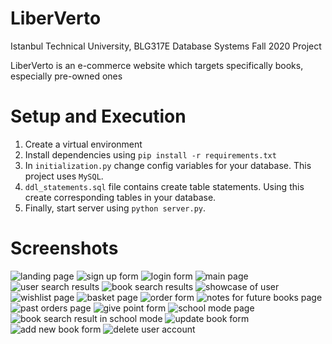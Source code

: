 
# LiberVerto

Istanbul Technical University, BLG317E Database Systems Fall 2020 Project

LiberVerto is an e-commerce website which targets specifically books, especially pre-owned ones


# Setup and Execution

 1. Create a virtual environment
 2. Install dependencies using `pip install -r requirements.txt`
 3. In `initialization.py` change config variables for your database. This project uses `MySQL`.
 4.  `ddl_statements.sql` file contains create table statements. Using this create corresponding tables in your database.
 5. Finally, start server using `python server.py`. 
 
 
# Screenshots
![landing page](https://github.com/senaerdogan/LiberVerto/blob/main/screenshots/Screenshot%20%2880%29.png?raw=true)
![sign up form](https://github.com/senaerdogan/LiberVerto/blob/main/screenshots/Screenshot%20%2881%29.png?raw=true)
![login form](https://github.com/senaerdogan/LiberVerto/blob/main/screenshots/Screenshot%20%2883%29.png?raw=true)
![main page](https://github.com/senaerdogan/LiberVerto/blob/main/screenshots/Screenshot%20%2884%29.png?raw=true)
![user search results](https://github.com/senaerdogan/LiberVerto/blob/main/screenshots/Screenshot%20%2886%29.png?raw=true)
![book search results](https://github.com/senaerdogan/LiberVerto/blob/main/screenshots/Screenshot%20%2892%29.png?raw=true)
![showcase of user](https://github.com/senaerdogan/LiberVerto/blob/main/screenshots/Screenshot%20%2897%29.png?raw=true)
![wishlist page](https://github.com/senaerdogan/LiberVerto/blob/main/screenshots/Screenshot%20%28101%29.png?raw=true)
![basket page](https://github.com/senaerdogan/LiberVerto/blob/main/screenshots/Screenshot%20%28102%29.png?raw=true)
![order form](https://github.com/senaerdogan/LiberVerto/blob/main/screenshots/Screenshot%20%28103%29.png?raw=true)
![notes for future books page](https://github.com/senaerdogan/LiberVerto/blob/main/screenshots/Screenshot%20%28104%29.png?raw=true)
![past orders page](https://github.com/senaerdogan/LiberVerto/blob/main/screenshots/Screenshot%20%28106%29.png?raw=true)
![give point form](https://github.com/senaerdogan/LiberVerto/blob/main/screenshots/Screenshot%20%28107%29.png?raw=true)
![school mode page](https://github.com/senaerdogan/LiberVerto/blob/main/screenshots/Screenshot%20%28115%29.png?raw=true)
![book search  result in school mode](https://github.com/senaerdogan/LiberVerto/blob/main/screenshots/Screenshot%20%28117%29.png?raw=true)
![update book form](https://github.com/senaerdogan/LiberVerto/blob/main/screenshots/Screenshot%20%28120%29.png?raw=true)
![add new book form](https://github.com/senaerdogan/LiberVerto/blob/main/screenshots/Screenshot%20%28121%29.png?raw=true)
![delete user account](https://github.com/senaerdogan/LiberVerto/blob/main/screenshots/Screenshot%20%28126%29.png?raw=true) 